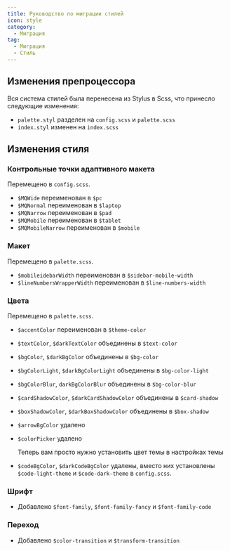 ```yaml
---
title: Руководство по миграции стилей
icon: style
category:
  - Миграция
tag:
  - Миграция
  - Стиль
---
```


## Изменения препроцессора

Вся система стилей была перенесена из Stylus в Scss, что принесло следующие изменения:

- `palette.styl` разделен на `config.scss` и `palette.scss`
- `index.styl` изменен на `index.scss`

## Изменения стиля

### Контрольные точки адаптивного макета

Перемещено в `config.scss`.

- `$MQWide` переименован в `$pc`
- `$MQNormal` переименован в `$laptop`
- `$MQNarrow` переименован в `$pad`
- `$MQMobile` переименован в `$tablet`
- `$MQMobileNarrow` переименован в `$mobile`

### Макет

Перемещено в `palette.scss`.

- `$mobileidebarWidth` переименован в `$sidebar-mobile-width`
- `$lineNumbersWrapperWidth` переименован в `$line-numbers-width`

### Цвета

Перемещено в `palette.scss`.

- `$accentColor` переименован в `$theme-color`
- `$textColor`, `$darkTextColor` объединены в `$text-color`
- `$bgColor`, `$darkBgColor` объединены в `$bg-color`
- `$bgColorLight`, `$darkBgColorLight` объединены в `$bg-color-light`
- `$bgColorBlur`, `darkBgColorBlur` объединены в `$bg-color-blur`
- `$cardShadowColor`, `$darkCardShadowColor` объединены в `$card-shadow`
- `$boxShadowColor`, `$darkBoxShadowColor` объединены в `$box-shadow`

- `$arrowBgColor` удалено

- `$colorPicker` удалено

  Теперь вам просто нужно установить цвет темы в настройках темы

- `$codeBgColor`, `$darkCodeBgColor` удалены, вместо них установлены `$code-light-theme` и `$code-dark-theme` в `config.scss`.

### Шрифт

- Добавлено `$font-family`, `$font-family-fancy` и `$font-family-code`

### Переход

- Добавлено `$color-transition` и `$transform-transition`
